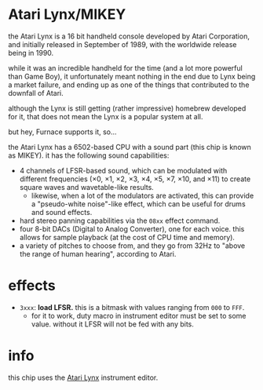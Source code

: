 # Atari Lynx/MIKEY

the Atari Lynx is a 16 bit handheld console developed by Atari Corporation, and initially released in September of 1989, with the worldwide release being in 1990.

while it was an incredible handheld for the time (and a lot more powerful than Game Boy), it unfortunately meant nothing in the end due to Lynx being a market failure, and ending up as one of the things that contributed to the downfall of Atari.

although the Lynx is still getting (rather impressive) homebrew developed for it, that does not mean the Lynx is a popular system at all.

but hey, Furnace supports it, so...

the Atari Lynx has a 6502-based CPU with a sound part (this chip is known as MIKEY). it has the following sound capabilities:
- 4 channels of LFSR-based sound, which can be modulated with different frequencies (×0, ×1, ×2, ×3, ×4, ×5, ×7, ×10, and ×11) to create square waves and wavetable-like results.
  - likewise, when a lot of the modulators are activated, this can provide a "pseudo-white noise"-like effect, which can be useful for drums and sound effects.
- hard stereo panning capabilities via the `08xx` effect command.
- four 8-bit DACs (Digital to Analog Converter), one for each voice. this allows for sample playback (at the cost of CPU time and memory).
- a variety of pitches to choose from, and they go from 32Hz to "above the range of human hearing", according to Atari.

# effects

- `3xxx`: **load LFSR.** this is a bitmask with values ranging from `000` to `FFF`.
  - for it to work, duty macro in instrument editor must be set to some value. without it LFSR will not be fed with any bits.

# info

this chip uses the [Atari Lynx](../4-instrument/lynx.md) instrument editor.
